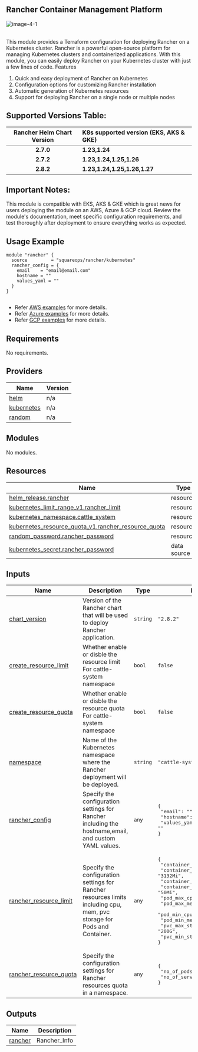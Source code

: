## Rancher Container Management Platform

![image-4-1](https://github.com/user-attachments/assets/6865175d-7db0-466b-809c-5957af82bbcd)

<br>
This module provides a Terraform configuration for deploying Rancher on a Kubernetes cluster. Rancher is a powerful open-source platform for managing Kubernetes clusters and containerized applications. With this module, you can easily deploy Rancher on your Kubernetes cluster with just a few lines of code.
Features

  1.  Quick and easy deployment of Rancher on Kubernetes
  2.  Configuration options for customizing Rancher installation
  3.  Automatic generation of Kubernetes resources
  4.  Support for deploying Rancher on a single node or multiple nodes

## Supported Versions Table:

| Rancher Helm Chart Version       |     K8s supported version (EKS, AKS & GKE)   |  
 | :-----:                       |         :---         |
 | **2.7.0**          |    **1.23,1.24**       |
 | **2.7.2**          |    **1.23,1.24,1.25,1.26**      |
 | **2.8.2**          |    **1.23,1.24,1.25,1.26,1.27**      |

## Important Notes:
This module is compatible with EKS, AKS & GKE which is great news for users deploying the module on an AWS, Azure & GCP cloud. Review the module's documentation, meet specific configuration requirements, and test thoroughly after deployment to ensure everything works as expected.

## Usage Example

```hcl
module "rancher" {
  source         = "squareops/rancher/kubernetes"
  rancher_config = {
    email    = "email@email.com"
    hostname = ""
    values_yaml = ""
  }
}


```
- Refer [AWS examples](https://github.com/yevgenis-shapiro/terraform-kubernetes-rancher/tree/main/examples/complete/aws) for more details.
- Refer [Azure examples](https://github.com/yevgenis-shapiro/terraform-kubernetes-rancher/tree/main/examples/complete/azure) for more details.
- Refer [GCP examples](https://github.com/yevgenis-shapiro/terraform-kubernetes-rancher/tree/main/examples/complete/gcp) for more details.


<!-- BEGINNING OF PRE-COMMIT-TERRAFORM DOCS HOOK -->
## Requirements

No requirements.

## Providers

| Name | Version |
|------|---------|
| <a name="provider_helm"></a> [helm](#provider\_helm) | n/a |
| <a name="provider_kubernetes"></a> [kubernetes](#provider\_kubernetes) | n/a |
| <a name="provider_random"></a> [random](#provider\_random) | n/a |

## Modules

No modules.

## Resources

| Name | Type |
|------|------|
| [helm_release.rancher](https://registry.terraform.io/providers/hashicorp/helm/latest/docs/resources/release) | resource |
| [kubernetes_limit_range_v1.rancher_limit](https://registry.terraform.io/providers/hashicorp/kubernetes/latest/docs/resources/limit_range_v1) | resource |
| [kubernetes_namespace.cattle_system](https://registry.terraform.io/providers/hashicorp/kubernetes/latest/docs/resources/namespace) | resource |
| [kubernetes_resource_quota_v1.rancher_resource_quota](https://registry.terraform.io/providers/hashicorp/kubernetes/latest/docs/resources/resource_quota_v1) | resource |
| [random_password.rancher_password](https://registry.terraform.io/providers/hashicorp/random/latest/docs/resources/password) | resource |
| [kubernetes_secret.rancher_password](https://registry.terraform.io/providers/hashicorp/kubernetes/latest/docs/data-sources/secret) | data source |

## Inputs

| Name | Description | Type | Default | Required |
|------|-------------|------|---------|:--------:|
| <a name="input_chart_version"></a> [chart\_version](#input\_chart\_version) | Version of the Rancher chart that will be used to deploy Rancher application. | `string` | `"2.8.2"` | no |
| <a name="input_create_resource_limit"></a> [create\_resource\_limit](#input\_create\_resource\_limit) | Whether enable or disble the resource limit For cattle-system namespace | `bool` | `false` | no |
| <a name="input_create_resource_quota"></a> [create\_resource\_quota](#input\_create\_resource\_quota) | Whether enable or disble the resource quota For cattle-system namespace | `bool` | `false` | no |
| <a name="input_namespace"></a> [namespace](#input\_namespace) | Name of the Kubernetes namespace where the Rancher deployment will be deployed. | `string` | `"cattle-system"` | no |
| <a name="input_rancher_config"></a> [rancher\_config](#input\_rancher\_config) | Specify the configuration settings for Rancher including the hostname,email, and custom YAML values. | `any` | <pre>{<br>  "email": "",<br>  "hostname": "",<br>  "values_yaml": ""<br>}</pre> | no |
| <a name="input_rancher_resource_limit"></a> [rancher\_resource\_limit](#input\_rancher\_resource\_limit) | Specify the configuration settings for Rancher resources limits including cpu, mem, pvc storage for Pods and Container. | `any` | <pre>{<br>  "container_max_cpu": "1000m",<br>  "container_max_mem": "3132Mi",<br>  "container_min_cpu": "5m",<br>  "container_min_mem": "50Mi",<br>  "pod_max_cpu": "1000m",<br>  "pod_max_mem": "4000Mi",<br>  "pod_min_cpu": "5m",<br>  "pod_min_mem": "50Mi",<br>  "pvc_max_storage": "200G",<br>  "pvc_min_storage": "24M"<br>}</pre> | no |
| <a name="input_rancher_resource_quota"></a> [rancher\_resource\_quota](#input\_rancher\_resource\_quota) | Specify the configuration settings for Rancher resources quota in a namespace. | `any` | <pre>{<br>  "no_of_pods": 10,<br>  "no_of_services": 5<br>}</pre> | no |

## Outputs

| Name | Description |
|------|-------------|
| <a name="output_rancher"></a> [rancher](#output\_rancher) | Rancher\_Info |
<!-- END OF PRE-COMMIT-TERRAFORM DOCS HOOK -->

